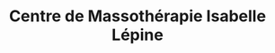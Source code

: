 ---
title: "Centre de Massothérapie Isabelle Lépine"
url: /trois-rivieres-ouest/centre-de-massotherapie-isabelle-lepine/
shop: massage
---